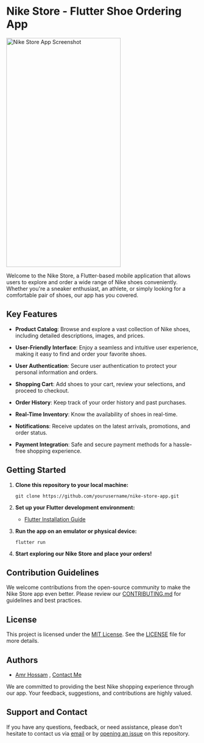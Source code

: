 # Nike Store - Flutter Shoe Ordering App
<img src="https://github.com/3MR7OSSAM/Flutter-Nike-Store/assets/83048066/5ba7f5f9-d4dc-45f7-9032-61fdda4e335e" alt="Nike Store App Screenshot" width="300" height="600">

Welcome to the Nike Store, a Flutter-based mobile application that allows users to explore and order a wide range of Nike shoes conveniently. Whether you're a sneaker enthusiast, an athlete, or simply looking for a comfortable pair of shoes, our app has you covered.

## Key Features

- **Product Catalog**: Browse and explore a vast collection of Nike shoes, including detailed descriptions, images, and prices.

- **User-Friendly Interface**: Enjoy a seamless and intuitive user experience, making it easy to find and order your favorite shoes.

- **User Authentication**: Secure user authentication to protect your personal information and orders.

- **Shopping Cart**: Add shoes to your cart, review your selections, and proceed to checkout.

- **Order History**: Keep track of your order history and past purchases.

- **Real-Time Inventory**: Know the availability of shoes in real-time.

- **Notifications**: Receive updates on the latest arrivals, promotions, and order status.

- **Payment Integration**: Safe and secure payment methods for a hassle-free shopping experience.

## Getting Started

1. **Clone this repository to your local machine:**

   ```shell
   git clone https://github.com/yourusername/nike-store-app.git

2. **Set up your Flutter development environment:**

   - [Flutter Installation Guide](https://flutter.dev/docs/get-started/install)

3. **Run the app on an emulator or physical device:**

   ```shell
   flutter run
   ```

4. **Start exploring our Nike Store and place your orders!**

## Contribution Guidelines

We welcome contributions from the open-source community to make the Nike Store app even better. Please review our [CONTRIBUTING.md](link_to_contributing_guide) for guidelines and best practices.

## License

This project is licensed under the [MIT License](link_to_license). See the [LICENSE](LICENSE) file for more details.

## Authors

- [Amr Hossam]([link_to_your_github_profile](https://github.com/3MR7OSSAM)) , [Contact Me](https://www.facebook.com/amr.hossam.14661)

We are committed to providing the best Nike shopping experience through our app. Your feedback, suggestions, and contributions are highly valued.

## Support and Contact

If you have any questions, feedback, or need assistance, please don't hesitate to contact us via [email](mailto:youremail@example.com) or by [opening an issue](link_to_issues) on this repository.




